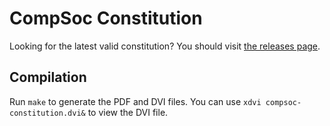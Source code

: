 # CompSoc Constitution

Looking for the latest valid constitution? You should visit [the releases page](https://github.com/compsoc-edinburgh/constitution/releases/latest).

## Compilation
Run `make` to generate the PDF and DVI files. You can use `xdvi compsoc-constitution.dvi&` to view the DVI file. 
